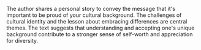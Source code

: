 
The author shares a personal story to convey the message that it's important to be proud of your cultural background. The challenges of cultural identity and the lesson about embracing differences are central themes. The text suggests that understanding and accepting one's unique background contribute to a stronger sense of self-worth and appreciation for diversity.
